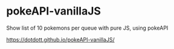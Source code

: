 # pokeAPI-vanillaJS
Show list of 10 pokemons per queue with pure JS, using pokeAPI

https://dotdott.github.io/pokeAPI-vanillaJS/
